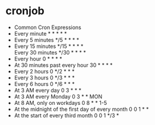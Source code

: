 # cronjob

* Common Cron Expressions
* Every minute	* * * * *	
* Every 5 minutes	*/5 * * * *	
* Every 15 minutes	*/15 * * * *	
  Every 30 minutes	*/30 * * * *	
* Every hour	0 * * * *	
* At 30 minutes past every hour	30 * * * *	
* Every 2 hours	0 */2 * * *	
* Every 3 hours	0 */3 * * *	
* Every 6 hours	0 */6 * * *	
* At 3 AM every day	0 3 * * *	
* At 3 AM every Monday	0 3 * * MON	
* At 8 AM, only on workdays	0 8 * * 1-5	
* At the midnight of the first day of every month	0 0 1 * *	
* At the start of every third month	0 0 1 */3 *
